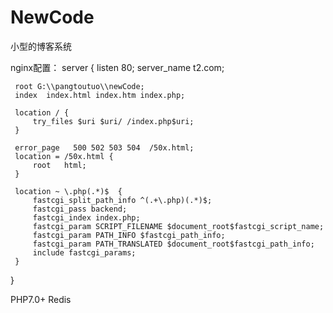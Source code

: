 # NewCode
小型的博客系统

nginx配置：
server {
     listen       80;
     server_name  t2.com;

     root G:\\pangtoutuo\\newCode;
     index  index.html index.htm index.php;

     location / {
         try_files $uri $uri/ /index.php$uri;
     }

     error_page   500 502 503 504  /50x.html;
     location = /50x.html {
         root   html;
     }

     location ~ \.php(.*)$  {
         fastcgi_split_path_info ^(.+\.php)(.*)$;
         fastcgi_pass backend;
         fastcgi_index index.php;
         fastcgi_param SCRIPT_FILENAME $document_root$fastcgi_script_name;
         fastcgi_param PATH_INFO $fastcgi_path_info;
         fastcgi_param PATH_TRANSLATED $document_root$fastcgi_path_info;
         include fastcgi_params;
     }
}

PHP7.0+
Redis
